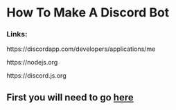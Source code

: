 # How To Make A Discord Bot

### Links:
<p>https://discordapp.com/developers/applications/me</p>
<p>https://nodejs.org</p>
<p>https://discord.js.org</p>

## First you will need to go [here](https://discordapp.com/developers/applications/me)
